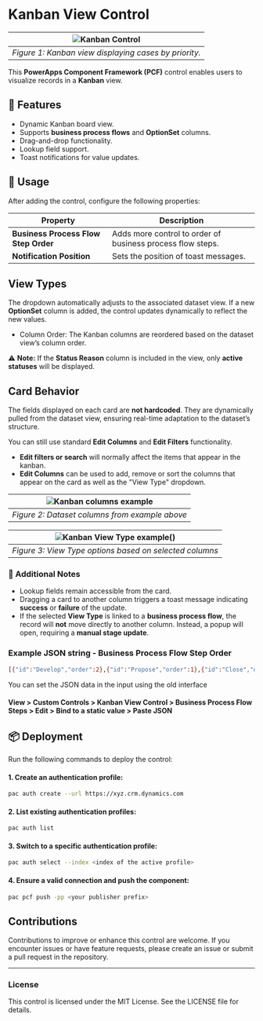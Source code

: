 # Kanban View Control

| ![Kanban Control](https://github.com/novalogica/pcf-kanban-control/blob/main/KanbanViewControl/screenshots/kanban-case-example.png) |
|:--:|
| *Figure 1: Kanban view displaying cases by priority.* |

This **PowerApps Component Framework (PCF)** control enables users to visualize records in a **Kanban** view.

## 📌 Features
- Dynamic Kanban board view.
- Supports **business process flows** and **OptionSet** columns.
- Drag-and-drop functionality.
- Lookup field support.
- Toast notifications for value updates.

## 🚀 Usage

After adding the control, configure the following properties:

| Property | Description |
|----------|-------------|
| **Business Process Flow Step Order** | Adds more control to order of business process flow steps. |
| **Notification Position** | Sets the position of toast messages. |

## View Types

The dropdown automatically adjusts to the associated dataset view. If a new **OptionSet** column is added, the control updates dynamically to reflect the new values.

- Column Order: The Kanban columns are reordered based on the dataset view’s column order.

⚠ **Note:** If the **Status Reason** column is included in the view, only **active statuses** will be displayed.

## Card Behavior

The fields displayed on each card are **not hardcoded**. They are dynamically pulled from the dataset view, ensuring real-time adaptation to the dataset’s structure.

You can still use standard **Edit Columns** and **Edit Filters** functionality.

- **Edit filters or search** will normally affect the items that appear in the kanban.
- **Edit Columns** can be used to add, remove or sort the columns that appear on the card as well as the "View Type" dropdown.

| ![Kanban columns example](https://github.com/novalogica/pcf-kanban-control/blob/main/KanbanViewControl/screenshots/kanban-case-columns-example.png) |
|:--:|
| *Figure 2: Dataset columns from example above* |

| ![Kanban View Type example()](https://github.com/novalogica/pcf-kanban-control/blob/main/KanbanViewControl/screenshots/kanban-case-view-type-example.png)| 
|:--:|
| *Figure 3: View Type options based on selected columns* |

### 🔹 Additional Notes
- Lookup fields remain accessible from the card.
- Dragging a card to another column triggers a toast message indicating **success** or **failure** of the update.
- If the selected **View Type** is linked to a **business process flow**, the record will **not** move directly to another column. Instead, a popup will open, requiring a **manual stage update**.


### Example JSON string - Business Process Flow Step Order
   ```sh
   [{"id":"Develop","order":2},{"id":"Propose","order":1},{"id":"Close","order":0}]
   ```
You can set the JSON data in the input using the old interface 
#### View > Custom Controls > Kanban View Control > Business Process Flow Steps > Edit > Bind to a static value > Paste JSON

## 📦 Deployment

Run the following commands to deploy the control:

#### 1. Create an authentication profile:
   ```sh
   pac auth create --url https://xyz.crm.dynamics.com
   ```
#### 2. List existing authentication profiles:
   ```sh
   pac auth list
   ```
#### 3. Switch to a specific authentication profile:
   ```sh
   pac auth select --index <index of the active profile>
   ```
#### 4. Ensure a valid connection and push the component:
   ```sh
   pac pcf push -pp <your publisher prefix>
   ```

## Contributions
Contributions to improve or enhance this control are welcome. If you encounter issues or have feature requests, please create an issue or submit a pull request in the repository.

---

### License
This control is licensed under the MIT License. See the LICENSE file for details.
